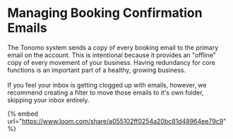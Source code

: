 # Managing Booking Confirmation Emails

The Tonomo system sends a copy of every booking email to the primary email on the account. This is intentional because it provides an "offline" copy of every movement of your business. Having redundancy for core functions is an important part of a healthy, growing business.\
\
If you feel your inbox is getting clogged up with emails, however, we recommend creating a filter to move those emails to it's own folder, skipping your inbox entirely.

{% embed url="https://www.loom.com/share/a055102ff0254a20bc81d48964ee79c9" %}
